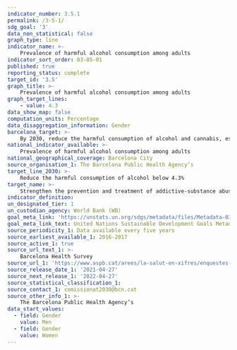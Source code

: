 ```yaml
---
indicator_number: 3.5.1
permalink: /3-5-1/
sdg_goal: '3'
data_non_statistical: false
graph_type: line
indicator_name: >-
    Prevalence of harmful alcohol consumption among adults
indicator_sort_order: 03-05-01
published: true
reporting_status: complete
target_id: '3.5'
graph_title: >-
    Prevalence of harmful alcohol consumption among adults
graph_target_lines:
    - value: 4.3
data_show_map: false
computation_units: Percentage
data_disaggregation_information: Gender
barcelona_target: >-
    By 2030, reduce the harmful consumption of alcohol and cannabis, especially in young people
national_indicator_available: >-
    Prevalence of harmful alcohol consumption among adults
national_geographical_coverage: Barcelona City 
source_organisation_1: The Barcelona Public Health Agency’s 
target_line_2030: >-
    Reduce the harmful consumption of alcohol below 4.3%
target_name: >-
    Strengthen the prevention and treatment of addictive-substance abuse, including the improper use of narcotics and the harmful consumption of alcohol
indicator_definition:
un_designated_tier: 1
un_custodian_agency: World Bank (WB)
goal_meta_link: 'https://unstats.un.org/sdgs/metadata/files/Metadata-03-05-01.pdf'
goal_meta_link_text: United Nations Sustainable Development Goals Metadata (pdf 894kB)
source_periodicity_1: Data available every five years
source_earliest_available_1: 2016-2017
source_active_1: true
source_url_text_1: >-
    Barcelona Health Survey 
source_url_1: 'https://www.aspb.cat/arees/la-salut-en-xifres/enquestes-de-salut/'
source_release_date_1: '2021-04-27'
source_next_release_1: '2022-04-27'
source_statistical_classification_1: 
source_contact_1: comissionat2030@bcn.cat
source_other_info_1: >-
    The Barcelona Public Health Agency’s
data_start_values:
  - field: Gender
    value: Men
  - field: Gender  
    value: Women
---
```

